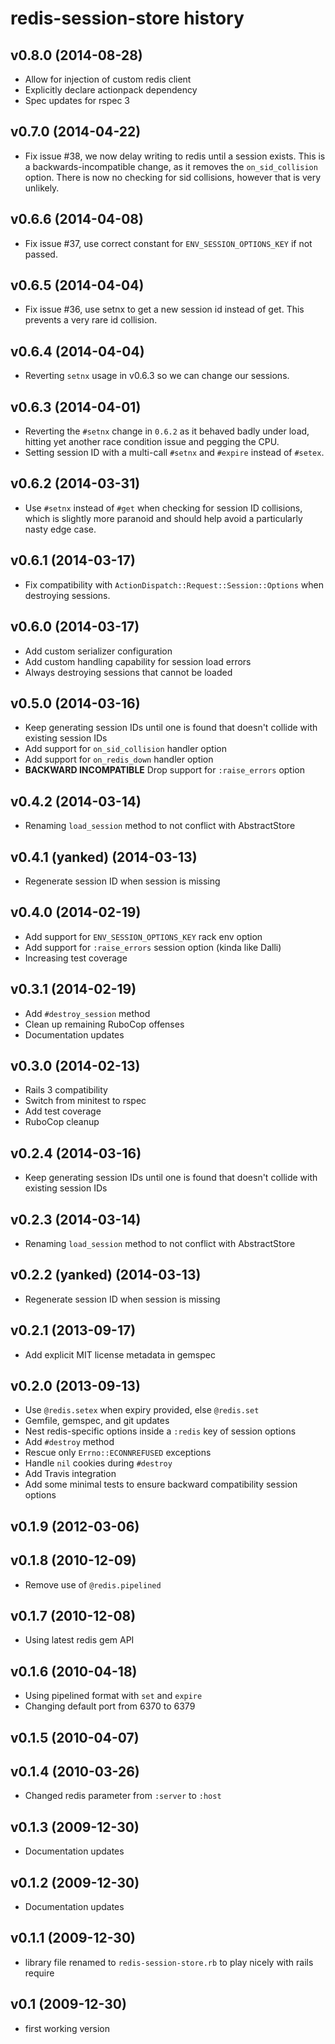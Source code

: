redis-session-store history
===========================

## v0.8.0 (2014-08-28)

* Allow for injection of custom redis client
* Explicitly declare actionpack dependency
* Spec updates for rspec 3

## v0.7.0 (2014-04-22)

* Fix issue #38, we now delay writing to redis until a session exists. This is
  a backwards-incompatible change, as it removes the `on_sid_collision` option.
  There is now no checking for sid collisions, however that is very unlikely.

## v0.6.6 (2014-04-08)

* Fix issue #37, use correct constant for `ENV_SESSION_OPTIONS_KEY` if not
  passed.

## v0.6.5 (2014-04-04)

* Fix issue #36, use setnx to get a new session id instead of get. This
  prevents a very rare id collision.

## v0.6.4 (2014-04-04)

* Reverting `setnx` usage in v0.6.3 so we can change our sessions.

## v0.6.3 (2014-04-01)

* Reverting the `#setnx` change in `0.6.2` as it behaved badly under
  load, hitting yet another race condition issue and pegging the CPU.
* Setting session ID with a multi-call `#setnx` and `#expire` instead of
  `#setex`.

## v0.6.2 (2014-03-31)

* Use `#setnx` instead of `#get` when checking for session ID
  collisions, which is slightly more paranoid and should help avoid a
  particularly nasty edge case.

## v0.6.1 (2014-03-17)

* Fix compatibility with `ActionDispatch::Request::Session::Options`
  when destroying sessions.

## v0.6.0 (2014-03-17)

* Add custom serializer configuration
* Add custom handling capability for session load errors
* Always destroying sessions that cannot be loaded

## v0.5.0 (2014-03-16)

* Keep generating session IDs until one is found that doesn't collide
  with existing session IDs
* Add support for `on_sid_collision` handler option
* Add support for `on_redis_down` handler option
* **BACKWARD INCOMPATIBLE** Drop support for `:raise_errors` option

## v0.4.2 (2014-03-14)

* Renaming `load_session` method to not conflict with AbstractStore

## v0.4.1 (yanked) (2014-03-13)

* Regenerate session ID when session is missing

## v0.4.0 (2014-02-19)

* Add support for `ENV_SESSION_OPTIONS_KEY` rack env option
* Add support for `:raise_errors` session option (kinda like Dalli)
* Increasing test coverage

## v0.3.1 (2014-02-19)

* Add `#destroy_session` method
* Clean up remaining RuboCop offenses
* Documentation updates

## v0.3.0 (2014-02-13)

* Rails 3 compatibility
* Switch from minitest to rspec
* Add test coverage
* RuboCop cleanup

## v0.2.4 (2014-03-16)

* Keep generating session IDs until one is found that doesn't collide
  with existing session IDs

## v0.2.3 (2014-03-14)

* Renaming `load_session` method to not conflict with AbstractStore

## v0.2.2 (yanked) (2014-03-13)

* Regenerate session ID when session is missing

## v0.2.1 (2013-09-17)

* Add explicit MIT license metadata in gemspec

## v0.2.0 (2013-09-13)

* Use `@redis.setex` when expiry provided, else `@redis.set`
* Gemfile, gemspec, and git updates
* Nest redis-specific options inside a `:redis` key of session options
* Add `#destroy` method
* Rescue only `Errno::ECONNREFUSED` exceptions
* Handle `nil` cookies during `#destroy`
* Add Travis integration
* Add some minimal tests to ensure backward compatibility session options

## v0.1.9 (2012-03-06)

## v0.1.8 (2010-12-09)

* Remove use of `@redis.pipelined`

## v0.1.7 (2010-12-08)

* Using latest redis gem API

## v0.1.6 (2010-04-18)

* Using pipelined format with `set` and `expire`
* Changing default port from 6370 to 6379

## v0.1.5 (2010-04-07)

## v0.1.4 (2010-03-26)

* Changed redis parameter from `:server` to `:host`

## v0.1.3 (2009-12-30)

* Documentation updates

## v0.1.2 (2009-12-30)

* Documentation updates

## v0.1.1 (2009-12-30)

* library file renamed to `redis-session-store.rb` to play nicely with
  rails require

## v0.1 (2009-12-30)

* first working version
